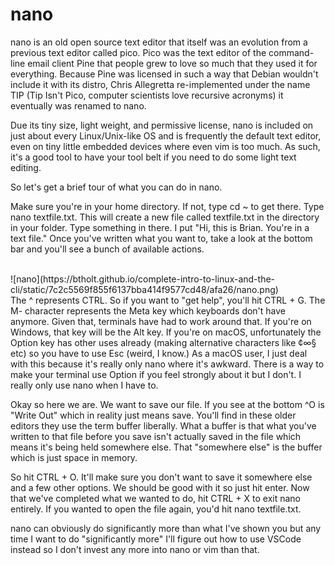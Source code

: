 # nano
nano is an old open source text editor that itself was an evolution from a previous text editor called pico. Pico was the text editor of the command-line email client Pine that people grew to love so much that they used it for everything. Because Pine was licensed in such a way that Debian wouldn't include it with its distro, Chris Allegretta re-implemented under the name TIP (Tip Isn't Pico, computer scientists love recursive acronyms) it eventually was renamed to nano.

Due its tiny size, light weight, and permissive license, nano is included on just about every Linux/Unix-like OS and is frequently the default text editor, even on tiny little embedded devices where even vim is too much. As such, it's a good tool to have your tool belt if you need to do some light text editing.

So let's get a brief tour of what you can do in nano.

Make sure you're in your home directory. If not, type cd ~ to get there. Type nano textfile.txt. This will create a new file called textfile.txt in the directory in your folder. Type something in there. I put "Hi, this is Brian. You're in a text file." Once you've written what you want to, take a look at the bottom bar and you'll see a bunch of available actions.

<br>
![nano](https://btholt.github.io/complete-intro-to-linux-and-the-cli/static/7c2c5569f855f6137bba414f9577cd48/afa26/nano.png)

<br>
The ^ represents CTRL. So if you want to "get help", you'll hit CTRL + G. The M- character represents the Meta key which keyboards don't have anymore. Given that, terminals have had to work around that. If you're on Windows, that key will be the Alt key. If you're on macOS, unfortunately the Option key has other uses already (making alternative characters like ¢∞§ etc) so you have to use Esc (weird, I know.) As a macOS user, I just deal with this because it's really only nano where it's awkward. There is a way to make your terminal use Option if you feel strongly about it but I don't. I really only use nano when I have to.

Okay so here we are. We want to save our file. If you see at the bottom ^O is "Write Out" which in reality just means save. You'll find in these older editors they use the term buffer liberally. What a buffer is that what you've written to that file before you save isn't actually saved in the file which means it's being held somewhere else. That "somewhere else" is the buffer which is just space in memory.

So hit CTRL + O. It'll make sure you don't want to save it somewhere else and a few other options. We should be good with it so just hit enter. Now that we've completed what we wanted to do, hit CTRL + X to exit nano entirely. If you wanted to open the file again, you'd hit nano textfile.txt.

nano can obviously do significantly more than what I've shown you but any time I want to do "significantly more" I'll figure out how to use VSCode instead so I don't invest any more into nano or vim than that.